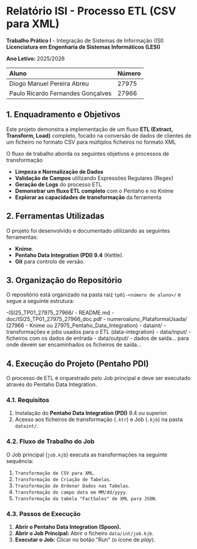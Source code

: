 # Relatório ISI - Processo ETL (CSV para XML)

**Trabalho Prático I** - Integração de Sistemas de Informação (ISI)
**Licenciatura em Engenharia de Sistemas Informáticos (LESI)**

**Ano Letivo:** 2025/2026 

| Aluno | Número |
| :--- | :--- |
| Diogo Manuel Pereira Abreu | 27975 |
| Paulo Ricardo Fernandes Gonçalves |27966 |

## 1. Enquadramento e Objetivos

Este projeto demonstra a implementação de um fluxo **ETL (Extract, Transform, Load)** completo, focado na conversão de dados de clientes de um ficheiro no formato CSV para múltiplos ficheiros no formato XML

O fluxo de trabalho aborda os seguintes objetivos e processos de transformação
* **Limpeza e Normalização de Dados**
* **Validação de Campos** utilizando Expressões Regulares (Regex)
* **Geração de Logs** do processo ETL
* **Demonstrar um fluxo ETL completo** com o Pentaho e no Knime
* **Explorar as capacidades de transformação** da ferramenta

## 2. Ferramentas Utilizadas

O projeto foi desenvolvido e documentado utilizando as seguintes ferramentas:

* **Knime**.
* **Pentaho Data Integration (PDI) 9.4** (Kettle).
* **Git** para controlo de versão.

## 3. Organização do Repositório

O repositório está organizado na pasta raiz `tp01-<número de aluno>/` e segue a seguinte estrutura:

-ISI25_TP01_27975_27966/
         - README.md
         - doc/ISI25_TP01_27975_27966_doc.pdf
         - numeroaluno_PlataformaUsada/ (27966 - Knime ou 27975_Pentaho_Data_Integration)
         - dataint/       -      transformações e  jobs usados para o ETL  (data-integration)
         - data/input/    -      ficheiros com os dados de entrada
         - data/output/   -      dados de saída... para onde devem ser encaminhados os ficheiros de saída...  

## 4. Execução do Projeto (Pentaho PDI)

O processo de ETL é orquestrado pelo Job principal e deve ser executado através do Pentaho Data Integration.

### 4.1. Requisitos

1.  Instalação do **Pentaho Data Integration (PDI)** 9.4 ou superior.
2.  Acesso aos ficheiros de transformação (`.ktr`) e Job (`.kjb`) na pasta `dataint/`.

### 4.2. Fluxo de Trabalho do Job

O Job principal (`job.kjb`) executa as transformações na seguinte sequência:

1.  `Transformação de CSV para XML`.
2.  `Transformação de Criação de Tabelas`.
3.  `Transformação de Ordenar Dados nas Tabelas`.
4.  `Transformação do campo data em MM/dd/yyyy`.
5.  `Transformação da tabela "FactSales" de XML para JSON`.

### 4.3. Passos de Execução

1.  **Abrir o Pentaho Data Integration (Spoon).**
2.  **Abrir o Job Principal:** Abrir o ficheiro `data/int/job.kjb`.
3.  **Executar o Job:** Clicar no botão "Run" (o ícone de *play*).





